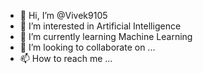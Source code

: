 - 👋 Hi, I’m @Vivek9105
- 👀 I’m interested in Artificial Intelligence
- 🌱 I’m currently learning Machine Learning
- 💞️ I’m looking to collaborate on ...
- 📫 How to reach me ...

<!---
Vivek9105/Vivek9105 is a ✨ special ✨ repository because its `README.md` (this file) appears on your GitHub profile.
You can click the Preview link to take a look at your changes.
--->
